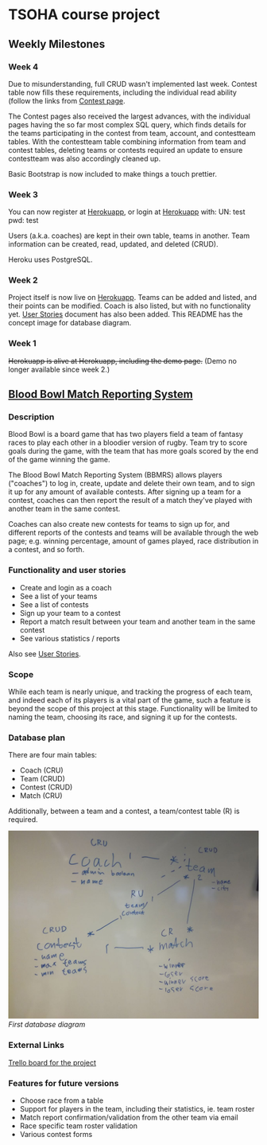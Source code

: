 # TSOHA course project

## Weekly Milestones
### Week 4
Due to misunderstanding, full CRUD wasn't implemented last week. Contest table now fills these requirements, including the individual read ability (follow the links from [Contest page](http://bb-mrs.herokuapp.com/contests).

The Contest pages also received the largest advances, with the individual pages having the so far most complex SQL query, which finds details for the teams participating in the contest from team, account, and contestteam tables. With the contestteam table combining information from team and contest tables, deleting teams or contests required an update to ensure contestteam was also accordingly cleaned up.

Basic Bootstrap is now included to make things a touch prettier.

### Week 3
You can now register at [Herokuapp](http://bb-mrs.herokuapp.com/auth/register), or login at [Herokuapp](http://bb-mrs.herokuapp.com/auth/login) with:
UN: test
pwd: test

Users (a.k.a. coaches) are kept in their own table, teams in another. Team information can be created, read, updated, and deleted (CRUD).

Heroku uses PostgreSQL.

### Week 2
Project itself is now live on [Herokuapp](http://bb-mrs.herokuapp.com/). Teams can be added and listed, and their points can be modified. Coach is also listed, but with no functionality yet.
[User Stories](https://github.com/Granigan/BBMRS/blob/master/documentation/user_stories.md) document has also been added.
This README has the concept image for database diagram.

### Week 1
~~Herokuapp is alive at Herokuapp, including the demo page.~~ (Demo no longer available since week 2.)

## [Blood Bowl Match Reporting System](http://bb-mrs.herokuapp.com/)
### Description
Blood Bowl is a board game that has two players field a team of fantasy races to play each other in a bloodier version of rugby. Team try to score goals during the game, with the team that has more goals scored by the end of the game winning the game.

The Blood Bowl Match Reporting System (BBMRS) allows players ("coaches") to log in, create, update and delete their own team, and to sign it up for any amount of available contests. After signing up a team for a contest, coaches can then report the result of a match they've played with another team in the same contest.

Coaches can also create new contests for teams to sign up for, and different reports of the contests and teams will be available through the web page; e.g. winning percentage, amount of games played, race distribution in a contest, and so forth.

### Functionality and user stories
- Create and login as a coach
- See a list of your teams
- See a list of contests
- Sign up your team to a contest
- Report a match result between your team and another team in the same contest
- See various statistics / reports

Also see [User Stories](https://github.com/Granigan/BBMRS/blob/master/documentation/user_stories.md).


### Scope
While each team is nearly unique, and tracking the progress of each team, and indeed each of its players is a vital part of the game, such a feature is beyond the scope of this project at this stage. Functionality will be limited to naming the team, choosing its race, and signing it up for the contests.

### Database plan
There are four main tables:
- Coach (CRU)
- Team (CRUD)
- Contest (CRUD)
- Match (CRU)

Additionally, between a team and a contest, a team/contest table (R) is required.

![First db diagram](https://github.com/Granigan/BBMRS/blob/master/documentation/images/first_db_diagram.jpg)
*First database diagram*


### External Links
[Trello board for the project](https://trello.com/b/s6HjD0UO/tsoha-project-match-reporting-system-blood-bowl)


### Features for future versions
- Choose race from a table
- Support for players in the team, including their statistics, ie. team roster
- Match report confirmation/validation from the other team via email
- Race specific team roster validation
- Various contest forms
